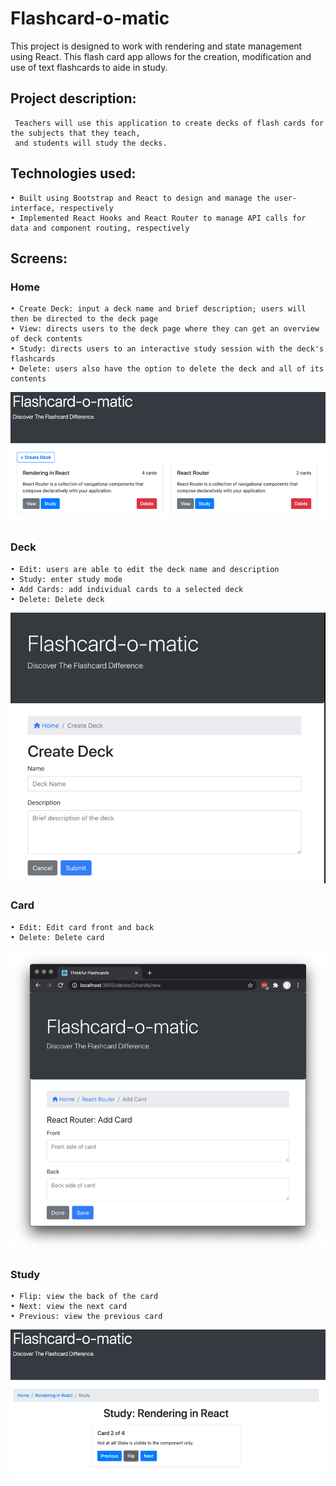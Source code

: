 # Flashcard-o-matic
 
 This project is designed to work with rendering and state management using React.
 This flash card app allows for the creation, modification and use of text flashcards to aide in study.
 
 
## Project description:
 
     Teachers will use this application to create decks of flash cards for the subjects that they teach,
     and students will study the decks.
       
## Technologies used:
 
 	• Built using Bootstrap and React to design and manage the user-interface, respectively
    • Implemented React Hooks and React Router to manage API calls for data and component routing, respectively
	
## Screens:

### Home
	 
	• Create Deck: input a deck name and brief description; users will then be directed to the deck page
 	• View: directs users to the deck page where they can get an overview of deck contents
	• Study: directs users to an interactive study session with the deck's flashcards
	• Delete: users also have the option to delete the deck and all of its contents
	
<img src="images/Home.png">
	
 ### Deck
	
	• Edit: users are able to edit the deck name and description
	• Study: enter study mode
	• Add Cards: add individual cards to a selected deck
	• Delete: Delete deck
	
<img src="images/Deck.png">

 ### Card
	
	• Edit: Edit card front and back
	• Delete: Delete card
	
<img src="images/card.png">
	
### Study
	
	• Flip: view the back of the card
	• Next: view the next card
	• Previous: view the previous card
	
<img src="images/Study.png">
	
	
 
